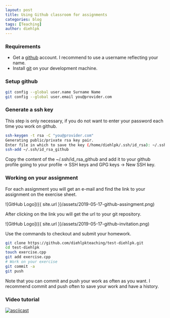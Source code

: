 ```yaml
---
layout: post
title: Using Github classroom for assignments
categories: blog
tags: [Teaching]
author: diehlpk
---
```



### Requirements 

* Get a [github](https://github.com/) account. I recommend to use a username reflecting your name. 
* Install [git](https://git-scm.com/book/en/v2/Getting-Started-Installing-Git) on your development machine. 

### Setup github

```bash
git config --global user.name Surname Name
git config --global user.email you@provider.com
```

### Generate a ssh key

This step is only necessary, if you do not want to enter your password each time you work on github.

```bash
ssh-keygen -t rsa -C "you@provider.com"
Generating public/private rsa key pair.
Enter file in which to save the key (/home/diehlpk/.ssh/id_rsa): ~/.ssh/id_rsa_github
ssh-add ~/.ssh/id_rsa_github
```

Copy the content of the ~/.ssh/id_rsa_github and add it to your github profile going to your profile -> SSH keys and GPG keys -> New SSH key.

### Working on your assignment

For each assignment you will get an e-mail and find the link to your assignment on the exercise sheet. 

![GitHub Logo]({{ site.url }}/assets/2019-05-17-github-assingment.png)

After clicking on the link you will get the url to your git repository.

![GitHub Logo]({{ site.url }}/assets/2019-05-17-github-invitation.png)

Use the commands to checkout and submit your homework.

```bash
git clone https://github.com/diehlpkteaching/test-diehlpk.git
cd test-diehlpk
touch exercise.cpp
git add exercise.cpp
# Work on your exercise
git commit -a
git push
```

Note that you can commit and push your work as often as you want. I recommend commit and push often to save your work and have a history.

### Video tutorial 

[![asciicast](https://asciinema.org/a/308129.svg)](https://asciinema.org/a/308129)


